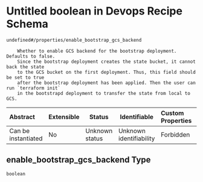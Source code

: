 # Untitled boolean in Devops Recipe Schema

```txt
undefined#/properties/enable_bootstrap_gcs_backend
```

        Whether to enable GCS backend for the bootstrap deployment. Defaults to false.
        Since the bootstrap deployment creates the state bucket, it cannot back the state
        to the GCS bucket on the first deployment. Thus, this field should be set to true
        after the bootstrap deployment has been applied. Then the user can run `terraform init`
        in the bootstrapd deployment to transfer the state from local to GCS.


| Abstract            | Extensible | Status         | Identifiable            | Custom Properties | Additional Properties | Access Restrictions | Defined In                                                        |
| :------------------ | ---------- | -------------- | ----------------------- | :---------------- | --------------------- | ------------------- | ----------------------------------------------------------------- |
| Can be instantiated | No         | Unknown status | Unknown identifiability | Forbidden         | Allowed               | none                | [devops.schema.json\*](devops.schema.json "open original schema") |

## enable_bootstrap_gcs_backend Type

`boolean`
